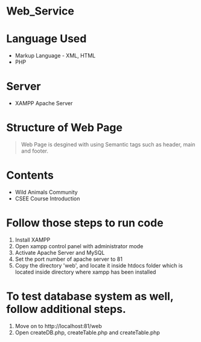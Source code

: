 # Web_Service

# Language Used
* Markup Language - XML, HTML
* PHP

# Server
* XAMPP Apache Server

# Structure of Web Page
> Web Page is desgined with using Semantic tags such as header, main and footer.

# Contents
* Wild Animals Community
* CSEE Course Introduction

# Follow those steps to run code
  1. Install XAMPP
  2. Open xampp control panel with administrator mode
  3. Activate Apache Server and MySQL
  4. Set the port number of apache server to 81
  5. Copy the directory 'web', and locate it inside htdocs folder which is located inside directory where xampp has been installed

# To test database system as well, follow additional steps.
  1. Move on to http://localhost:81/web
  2. Open createDB.php, createTable.php and createTable.php
